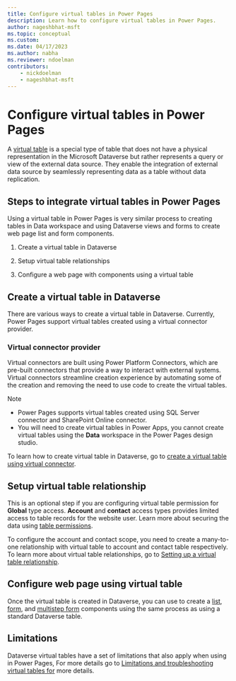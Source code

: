```yaml
---
title: Configure virtual tables in Power Pages
description: Learn how to configure virtual tables in Power Pages.
author: nageshbhat-msft
ms.topic: conceptual
ms.custom: 
ms.date: 04/17/2023
ms.author: nabha
ms.reviewer: ndoelman
contributors:
    - nickdoelman
    - nageshbhat-msft
---
```


# Configure virtual tables in Power Pages

A [virtual table](/power-apps/developer/data-platform/virtual-entities/get-started-ve) is a special type of table that does not have a physical representation in the Microsoft Dataverse but rather represents a query or view of the external data source. They enable the integration of external data source by seamlessly representing data as a table without data replication.

## Steps to integrate virtual tables in Power Pages 

Using a virtual table in Power Pages is very similar process to creating tables in Data workspace and using Dataverse views and forms to create web page list and form components.

1. Create a virtual table in Dataverse

1. Setup virtual table relationships

1. Configure a web page with components using a virtual table

## Create a virtual table in Dataverse

There are various ways to create a virtual table in Dataverse. Currently, Power Pages support virtual tables created using a virtual connector provider.

### Virtual connector provider

Virtual connectors are built using Power Platform Connectors, which are pre-built connectors that provide a way to interact with external systems. Virtual connectors streamline creation experience by automating some of the creation and removing the need to use code to create the virtual tables.

> [!NOTE]
> - Power Pages supports virtual tables created using SQL Server connector and SharePoint Online connector.
> - You will need to create virtual tables in Power Apps, you cannot create virtual tables using the **Data** workspace in the Power Pages design studio.

To learn how to create virtual table in Dataverse, go to [create a virtual table using virtual connector](/power-apps/maker/data-platform/create-virtual-tables-using-connectors?tabs=sql#steps-to-create-a-virtual-table-in-power-apps-for-sql-or-sharepoint).

## Setup virtual table relationship

This is an optional step if you are configuring virtual table permission for **Global** type access. **Account** and **contact** access types provides limited access to table records for the website user. Learn more about securing the data using [table permissions](../security/table-permissions.md).

To configure the account and contact scope, you need to create a many-to-one relationship with virtual table to account and contact table respectively. To learn more about virtual table relationships, go to [Setting up a virtual table relationship](/power-apps/maker/data-platform/setup-virtual-table-relationships).

## Configure web page using virtual table

Once the virtual table is created in Dataverse, you can use to create a [list](../getting-started/add-list.md), [form](../getting-started/add-form.md), and [multistep form](../getting-started/multistep-forms.md) components using the same process as using a standard Dataverse table.

## Limitations

Dataverse virtual tables have a set of limitations that also apply when using in Power Pages, For more details go to [Limitations and troubleshooting virtual tables for](/power-apps/maker/data-platform/limits-tshoot-virtual-tables?tabs=sql) more details.
